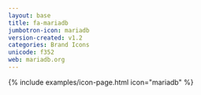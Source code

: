 ```yaml
---
layout: base
title: fa-mariadb
jumbotron-icon: mariadb
version-created: v1.2
categories: Brand Icons
unicode: f352
web: mariadb.org
---
```


{% include examples/icon-page.html icon="mariadb" %}
